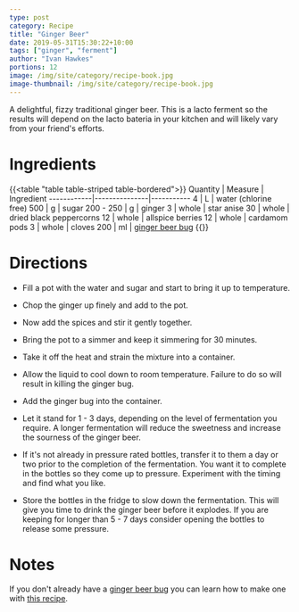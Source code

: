 ```yaml
---
type: post
category: Recipe
title: "Ginger Beer"
date: 2019-05-31T15:30:22+10:00
tags: ["ginger", "ferment"]
author: "Ivan Hawkes"
portions: 12
image: /img/site/category/recipe-book.jpg
image-thumbnail: /img/site/category/recipe-book.jpg
---
```


A delightful, fizzy traditional ginger beer. This is a lacto ferment so the results will depend on the lacto bateria in your kitchen and will likely vary from your friend's efforts.
<!--more-->

# Ingredients

{{<table "table table-striped table-bordered">}}
Quantity	| Measure 		| Ingredient
------------|---------------|-----------
4 			| L 			| water (chlorine free)
500 		| g 			| sugar
200 - 250	| g 			| ginger
3	 		| whole 		| star anise
30	 		| whole 		| dried black peppercorns
12	 		| whole			| allspice berries
12	 		| whole			| cardamom pods
3	 		| whole			| cloves
200 		| ml 			| [ginger beer bug](../ginger-beer-bug)
{{</table>}}


# Directions

* Fill a pot with the water and sugar and start to bring it up to temperature.

* Chop the ginger up finely and add to the pot.

* Now add the spices and stir it gently together.

* Bring the pot to a simmer and keep it simmering for 30 minutes.

* Take it off the heat and strain the mixture into a container.

* Allow the liquid to cool down to room temperature. Failure to do so will result in killing the ginger bug.

* Add the ginger bug into the container.

* Let it stand for 1 - 3 days, depending on the level of fermentation you require. A longer fermentation will reduce the sweetness and increase the sourness of the ginger beer.

* If it's not already in pressure rated bottles, transfer it to them a day or two prior to the completion of the fermentation. You want it to complete in the bottles so they come up to pressure. Experiment with the timing and find what you like.

* Store the bottles in the fridge to slow down the fermentation. This will give you time to drink the ginger beer before it explodes. If you are keeping for longer than 5 - 7 days consider opening the bottles to release some pressure.

# Notes

If you don't already have a [ginger beer bug](../ginger-beer-bug) you can learn how to make one with [this recipe](../ginger-beer-bug).
